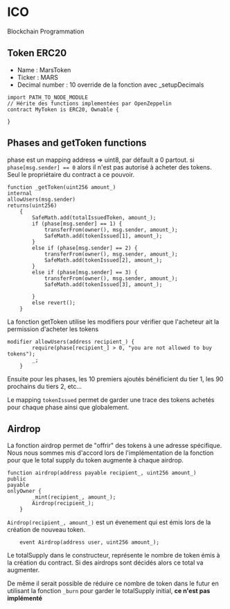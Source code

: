 # ICO
Blockchain Programmation

## Token ERC20
* Name : MarsToken
* Ticker : MARS
* Decimal number : 10 override de la fonction avec _setupDecimals

```
import PATH_TO_NODE_MODULE
// Hérite des functions implementées par OpenZeppelin
contract MyToken is ERC20, Ownable {

}
```

## Phases and getToken functions

phase est un mapping address => uint8, par défault a 0 partout.
si `phase[msg.sender] == 0` alors il n'est pas autorisé à acheter des tokens. Seul le propriétaire du contract a ce pouvoir.
```
function _getToken(uint256 amount_) 
internal 
allowUsers(msg.sender)
returns(uint256) 
    {
        SafeMath.add(totalIssuedToken, amount_);
        if (phase[msg.sender] == 1) {
            transferFrom(owner(), msg.sender, amount_);
            SafeMath.add(tokenIssued[1], amount_);
        }
        else if (phase[msg.sender] == 2) {
            transferFrom(owner(), msg.sender, amount_);
            SafeMath.add(tokenIssued[2], amount_);
        }
        else if (phase[msg.sender] == 3) {
            transferFrom(owner(), msg.sender, amount_);
            SafeMath.add(tokenIssued[3], amount_);

        }
        else revert();
    }
```

La fonction getToken utilise les modifiers pour vérifier que l'acheteur ait la permission d'acheter les tokens
```
modifier allowUsers(address recipient_) {
        require(phase[recipient_] > 0, "you are not allowed to buy tokens");
        _;
    }
```

Ensuite pour les phases, les 10 premiers ajoutés bénéficient du tier 1, les 90 prochains du tiers 2, etc...

Le mapping `tokenIssued` permet de garder une trace des tokens achetés pour chaque phase ainsi que globalement.


## Airdrop

La fonction airdrop permet de "offrir" des tokens à une adresse spécifique. Nous nous sommes mis d'accord lors de l'implémentation de la fonction pour que le total supply du token augmente à chaque airdrop.

```
function airdrop(address payable recipient_, uint256 amount_)
public 
payable
onlyOwner {
        _mint(recipient_, amount_);
        Airdrop(recipient_);
    }
```
`Airdrop(recipient_, amount_)` est un évenement qui est émis lors de la création de nouveau token.

```
    event Airdrop(address user, uint256 amount_);
```

Le totalSupply dans le constructeur, représente le nombre de token émis à la création du contract. Si des airdrops sont décidés alors ce total va augmenter.

De même il serait possible de réduire ce nombre de token dans le futur en utilisant la fonction `_burn` pour garder le totalSupply initial, **ce n'est pas implémenté**
